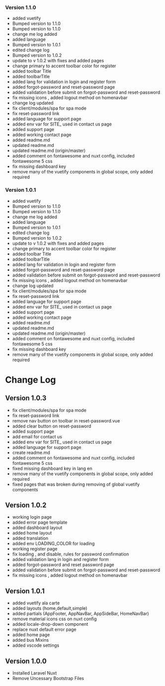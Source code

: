 ### Version 1.1.0
- added vuetify
- Bumped version to 1.1.0
- Bumped version to 1.1.0
- change me log added
- added language
- Bumped version to 1.0.1
- edited change log
- Bumped version to 1.0.2
- update to v 1.0.2 with fixes and added pages
- change primary to accent toolbar color for register
- added toolbar Title
- added toolbarTitle
- added lang for validation in login and register form
- added forgot-password and reset-password page
- added validation before submit on forgot-password and reset-password
- fix missing icons , added logout method on homenavbar
- change log updated
- fix client/modules/spa for spa mode
- fix reset-password link
- added language for support page
- added env var for SITE_ used in contact us page
- added support page
- added working contact page
- added readme.md
- updated readme.md
- updated readme.md (origin/master)
- added comment on fontawesome and nuxt config, included fontawesome 5 css
- fix missing dashboard key
-  remove many of the vuetify components in global scope, only added required

### Version 1.0.1
- added vuetify
- Bumped version to 1.1.0
- Bumped version to 1.1.0
- change me log added
- added language
- Bumped version to 1.0.1
- edited change log
- Bumped version to 1.0.2
- update to v 1.0.2 with fixes and added pages
- change primary to accent toolbar color for register
- added toolbar Title
- added toolbarTitle
- added lang for validation in login and register form
- added forgot-password and reset-password page
- added validation before submit on forgot-password and reset-password
- fix missing icons , added logout method on homenavbar
- change log updated
- fix client/modules/spa for spa mode
- fix reset-password link
- added language for support page
- added env var for SITE_ used in contact us page
- added support page
- added working contact page
- added readme.md
- updated readme.md
- updated readme.md (origin/master)
- added comment on fontawesome and nuxt config, included fontawesome 5 css
- fix missing dashboard key
-  remove many of the vuetify components in global scope, only added required

# Change Log

## Version 1.0.3

- fix client/modules/spa for spa mode
- fix reset-password link
- remove nav button on toolbar in reset-password.vue
- added clear button on reset-password
- added support page
- add email for contact us
- added env var for SITE_ used in contact us page
- added language for support page
- create readme.md
- added comment on fontawesome and nuxt config, included fontawesome 5 css
- fixed missing dashboard key in lang en
- remove many of the vuetify components in global scope, only added required
- fixed pages that was broken during removing of global vuetify components

## Version 1.0.2

- working login page
- added error page template
- added dashboard layout
- added home layout
- added translation 
- added env LOADING_COLOR for loading
- working register page
- fix loading , and disable, rules for password confirmation
- added validation lang in login and register form
- added forgot-password and reset password page
- added validation before submit on forgot-password and reset-password
- fix missing icons , added logout method on homenavbar

## Version 1.0.1

- added vuetify ala carte
- added layouts (home,default,simple)
- added partials (AppFooter, AppNavBar, AppSideBar, HomeNavBar)
- remove material icons css on nuxt config
- added locale-drop-down component
- replace nuxt default error page
- added home page
- added bus Mixins
- added vscode settings

## Version 1.0.0

- Installed Laravel Nuxt
- Remove Uncessary Bootstrap Files